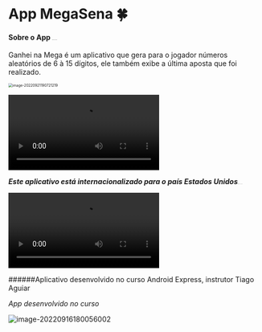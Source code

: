 # App MegaSena :four_leaf_clover:



#### Sobre o App <img src="C:\Users\gabri\AppData\Roaming\Typora\typora-user-images\image-20220921191211889.png" alt="image-20220921191211889" style="zoom:5%;" />

Ganhei na Mega é um aplicativo que gera para o jogador números aleatórios de 6  à 15 dígitos, ele também exibe a última aposta que foi realizado.



<img src="C:\Users\gabri\AppData\Roaming\Typora\typora-user-images\image-20220921190721219.png" alt="image-20220921190721219" style="zoom:50%;" />

<video src="C:\Users\gabri\Pictures\video_2022-09-21_19-14-44.mp4"></video>



***Este aplicativo está internacionalizado para o país Estados Unidos***<img src="C:\Users\gabri\AppData\Roaming\Typora\typora-user-images\image-20220921191739211.png" alt="image-20220921191739211" style="zoom:5%;" />



<video src="C:\Users\gabri\Pictures\video_2022-09-21_19-13-04.mp4"></video>





######Aplicativo desenvolvido no curso Android Express, instrutor Tiago Aguiar



*App desenvolvido no curso*

![image-20220916180056002](C:\Users\gabri\AppData\Roaming\Typora\typora-user-images\image-20220916180056002.png)

